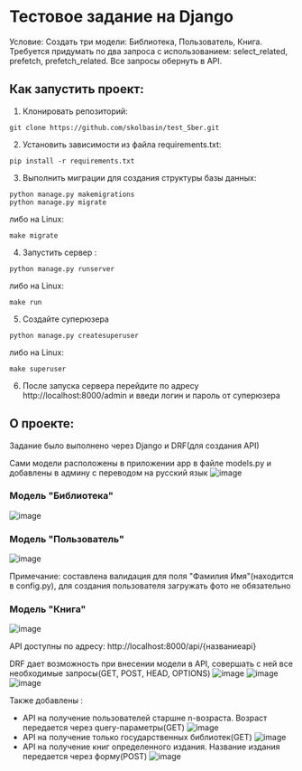 # Тестовое задание на Django

Условие: Создать три модели: Библиотека, Пользователь, Книга. Требуется придумать по два запроса с использованием: select_related, prefetch, prefetch_related. Все запросы обернуть в API.

## Как запустить проект:
1. Клонировать репозиторий:
```
git clone https://github.com/skolbasin/test_Sber.git
```
2. Установить зависимости из файла requirements.txt:
```
pip install -r requirements.txt
```
3. Выполнить миграции для создания структуры базы данных:
```
python manage.py makemigrations
python manage.py migrate
```
либо на Linux:
```
make migrate
```

4. Запустить сервер :
```
python manage.py runserver
```
либо на Linux:
```
make run
```
5. Создайте суперюзера
```
python manage.py createsuperuser
```
либо на Linux:
```
make superuser
```
6. После запуска сервера перейдите по адресу http://localhost:8000/admin и введи логин и пароль от суперюзера

## О проекте:
Задание было выполнено через Django и DRF(для создания API)

Сами модели расположены в приложении app в файле models.py и добавлены в админу с переводом на русский язык
![image](https://github.com/skolbasin/test_Sber/assets/111511890/d7829e1f-acd7-4928-8c7f-8e7c8c5b2794)

### Модель "Библиотека"
![image](https://github.com/skolbasin/test_Sber/assets/111511890/e9218cfd-d78d-4cb1-9e3f-ac279c6a69d4)

### Модель "Пользователь"

![image](https://github.com/skolbasin/test_Sber/assets/111511890/892ff152-cc46-478a-8992-7653afe4928c)


Примечание: составлена валидация для поля "Фамилия Имя"(находится в config.py), для создания пользователя загружать фото не обязательно

### Модель "Книга" 

![image](https://github.com/skolbasin/test_Sber/assets/111511890/a898ec7a-6569-450d-a524-7a58bfada53c)

API доступны по адресу: http://localhost:8000/api/{названиеapi}


DRF дает возможность при внесении модели в API, совершать с ней все необходимые запросы(GET, POST, HEAD, OPTIONS)
![image](https://github.com/skolbasin/test_Sber/assets/111511890/2fce2a61-ac1a-4d46-8397-766ec1a28956)
![image](https://github.com/skolbasin/test_Sber/assets/111511890/b8995eac-65fc-49a2-8571-aebfefd36120)
![image](https://github.com/skolbasin/test_Sber/assets/111511890/5b726e15-7743-4b62-a46c-de76feff8521)

Также добавлены :
- API на получение пользователей старшне n-возраста. Возраст передается через query-параметры(GET)
![image](https://github.com/skolbasin/test_Sber/assets/111511890/06a22d8b-38d0-49dd-aaf5-cc55071c8426)
- API на получение только государственных библиотек(GET) 
![image](https://github.com/skolbasin/test_Sber/assets/111511890/6be5b02d-fd5b-4f10-a60a-4ab555e377ee)
- API на получение книг определенного издания. Название издания передается через форму(POST)
![image](https://github.com/skolbasin/test_Sber/assets/111511890/3d446e9b-62de-4605-bdc9-98998a5742c3)







